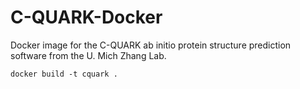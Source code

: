 # C-QUARK-Docker
Docker image for the C-QUARK ab initio protein structure prediction software from the U. Mich Zhang Lab.

```
docker build -t cquark .
```
